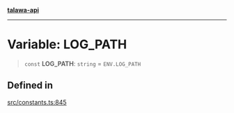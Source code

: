 [**talawa-api**](../../README.md)

***

# Variable: LOG\_PATH

> `const` **LOG\_PATH**: `string` = `ENV.LOG_PATH`

## Defined in

[src/constants.ts:845](https://github.com/Suyash878/talawa-api/blob/b5a9d8b4a1ea678a3d6f5b710b3721f91a3052fc/src/constants.ts#L845)
